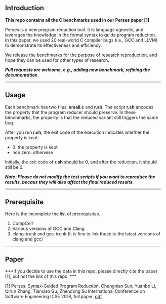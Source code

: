 ## Introduction

**This repo contains all the C benchmarks used in our Perses paper [1]**

Perses is a new program reduction tool. It is language agnostic, 
and leverages the knowledge in the formal syntax to guide program reduction. 
In this paper, we used 20 real-world C compiler bugs (i.e., GCC and LLVM) to demonstrate
its effectiveness and efficiency. 

We release the benchmarks for the purpose of research reproduction,
and hope they can be used for other types of research.

***Pull requests are welcome, e.g., adding new benchmark, refining the documentation.***

---

## Usage

Each benchmark has two files, **small.c** and **r.sh**. 
The script **r.sh** encodes the property that the program reducer should preserve. 
In these benchmarks, the property is that the reduced variant still triggers the same bug.   

After you run **r.sh**, the exit code of the execution indicates whether the property 
is kept:

* 0: the property is kept
* non zero: otherwise

Initially, the exit code of **r.sh** should be 0, and after the reduction, it should still be 0.

***Note: Please do not modify the test scripts if you want to reproduce the results, becaus they will also affect the final reduced results.***

---

## Prerequisite

Here is the incomplete the list of prerequisites. 

1. CompCert
2. Various versions of GCC and Clang
3. clang-trunk and gcc-trunk (It is fine to link these to the latest versions of clang and gcc)

---

## Paper

***If you decide to use the data in this repo, please directly cite the paper [1], 
but not the link of this repo. ***

[1] Perses: Syntax-Guided Program Reduction. 
Chengnian Sun, Yuanbo Li, Qirun Zhang, Tianxiao Gu, Zhendong Su
International Conference on Software Engineering
ICSE 2018, full paper, [pdf](https://chengniansun.bitbucket.io/papers/icse18.pdf)